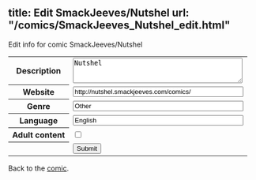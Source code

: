 title: Edit SmackJeeves/Nutshel
url: "/comics/SmackJeeves_Nutshel_edit.html"
---
Edit info for comic SmackJeeves/Nutshel

<form name="comic" action="http://gaepostmail.appspot.com/comic/" method="post">
<table class="comicinfo">
<tr>
<th>Description</th><td><textarea name="description" cols="40" rows="3">Nutshel</textarea></td>
</tr>
<tr>
<th>Website</th><td><input type="text" name="url" value="http://nutshel.smackjeeves.com/comics/" size="40"/></td>
</tr>
<tr>
<th>Genre</th><td><input type="text" name="genre" value="Other" size="40"/></td>
</tr>
<tr>
<th>Language</th><td><input type="text" name="language" value="English" size="40"/></td>
</tr>
<tr>
<th>Adult content</th><td><input type="checkbox" name="adult" value="adult" /></td>
</tr>
<tr>
<th></th><td>
<input type="hidden" name="comic" value="SmackJeeves_Nutshel" />
<input type="submit" name="submit" value="Submit" />
</td>
</tr>
</table>
</form>

Back to the [comic](SmackJeeves_Nutshel.html).
